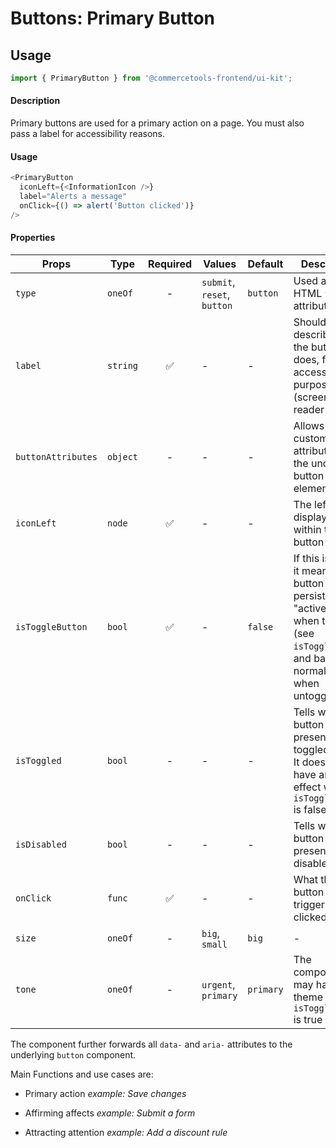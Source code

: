 # Buttons: Primary Button

## Usage

```js
import { PrimaryButton } from '@commercetools-frontend/ui-kit';
```

#### Description

Primary buttons are used for a primary action on a page. You must also pass a
label for accessibility reasons.

#### Usage

```js
<PrimaryButton
  iconLeft={<InformationIcon />}
  label="Alerts a message"
  onClick={() => alert('Button clicked')}
/>
```

#### Properties

| Props              | Type     | Required | Values                      | Default   | Description                                                                                                                                      |
| ------------------ | -------- | :------: | --------------------------- | --------- | ------------------------------------------------------------------------------------------------------------------------------------------------ |
| `type`             | `oneOf`  |    -     | `submit`, `reset`, `button` | `button`  | Used as the HTML `type` attribute.                                                                                                               |
| `label`            | `string` |    ✅    | -                           | -         | Should describe what the button does, for accessibility purposes (screen-reader users)                                                           |
| `buttonAttributes` | `object` |    -     | -                           | -         | Allows setting custom attributes on the underlying button html element                                                                           |
| `iconLeft`         | `node`   |    ✅    | -                           | -         | The left icon displayed within the button                                                                                                        |
| `isToggleButton`   | `bool`   |    ✅    | -                           | `false`   | If this is active, it means the button will persist in an "active" state when toggled (see `isToggled`), and back to normal state when untoggled |
| `isToggled`        | `bool`   |    -     | -                           | -         | Tells when the button should present a toggled state. It does not have any effect when `isToggleButton` is false                                 |
| `isDisabled`       | `bool`   |    -     | -                           | -         | Tells when the button should present a disabled state                                                                                            |
| `onClick`          | `func`   |    ✅    | -                           | -         | What the button will trigger when clicked                                                                                                        |
| `size`             | `oneOf`  |    -     | `big`, `small`              | `big`     | -                                                                                                                                                |
| `tone`             | `oneOf`  |    -     | `urgent`, `primary`         | `primary` | The component may have a theme only if `isToggleButton` is true                                                                                  |

The component further forwards all `data-` and `aria-` attributes to the underlying `button` component.

Main Functions and use cases are:

- Primary action _example: Save changes_

- Affirming affects _example: Submit a form_

- Attracting attention _example: Add a discount rule_
